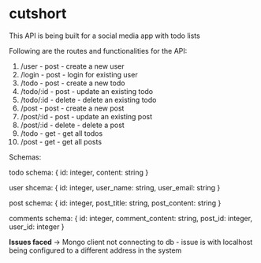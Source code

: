 # cutshort

This API is being built for a social media app with todo lists

Following are the routes and functionalities for the API:

1. /user - post - create a new user
2. /login - post - login for existing user
3. /todo - post - create a new todo
4. /todo/:id - post - update an existing todo
5. /todo/:id - delete - delete an existing todo
6. /post - post - create a new post
7. /post/:id - post - update an existing post
8. /post/:id - delete - delete a post
9. /todo - get - get all todos
10. /post - get - get all posts

Schemas:

todo schema:
    {
        id:  integer,
        content: string
    }

user shcema:
    {
        id: integer,
        user_name: string,
        user_email: string
    }

post schema:
    {
        id: integer,
        post_title: string,
        post_content: string
    }

comments schema:
    {
        id: integer,
        comment_content: string,
        post_id: integer,
        user_id: integer
    }

**Issues faced**
-> Mongo client not connecting to db - issue is with localhost being configured to a different address in the system